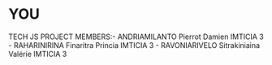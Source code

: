 # YOU
TECH JS PROJECT 
MEMBERS:- ANDRIAMILANTO Pierrot Damien IMTICIA 3
        - RAHARINIRINA Finaritra Princia  IMTICIA 3
        - RAVONIARIVELO Sitrakiniaina Valérie  IMTICIA 3
